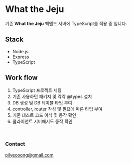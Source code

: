 
# **What the Jeju**

기존 **What the Jeju** 백엔드 서버에 TypeScript를 적용 중 입니다.

## **Stack**
- Node.js
- Express
- TypeScript

## **Work flow**
1. TypeScript 프로젝트 세팅
2. 기존 사용하던 패키지 및 각각 @types 설치
3. DB 생성 및 DB 테이블 타입 부여
4. controller, router 작성 및 필요에 따른 타입 부여
5. 기존 테스트 코드 이식 및 동작 확인
6. 클라이언트 서버에서도 동작 확인

<br />

### **Contact**

pilyeooong@gmail.com

